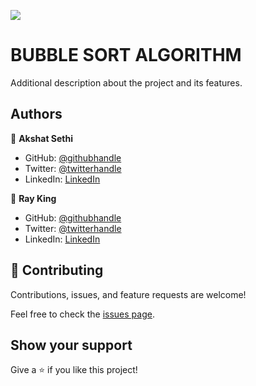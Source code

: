 ![](https://img.shields.io/badge/Microverse-blueviolet)

# BUBBLE SORT ALGORITHM

Additional description about the project and its features.

## Authors

👤 **Akshat Sethi**
- GitHub: [@githubhandle](https://github.com/iam-Akshat)
- Twitter: [@twitterhandle](https://twitter.com/akshatsethi)
- LinkedIn: [LinkedIn](https://www.linkedin.com/in/akshat-sethi-786737ba/)

👤 **Ray King**

- GitHub: [@githubhandle](https://github.com/rayking12)
- Twitter: [@twitterhandle](https://twitter.com/_rayKing__)
- LinkedIn: [LinkedIn](https://www.linkedin.com/in/king-ray-514b89133)

## 🤝 Contributing

Contributions, issues, and feature requests are welcome!

Feel free to check the [issues page](issues/).

## Show your support

Give a ⭐️ if you like this project!
